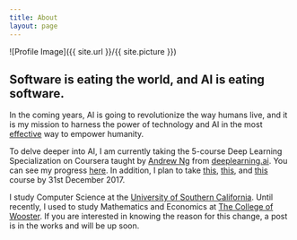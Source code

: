```yaml
---
title: About
layout: page
---
```

![Profile Image]({{ site.url }}/{{ site.picture }})


Software is eating the world, and AI is eating software.
-------------

In the coming years, AI is going to revolutionize the way humans live, and it is my mission to harness the power of technology and AI in the most [effective](https://www.effectivealtruism.org/articles/introduction-to-effective-altruism/) way to empower humanity.

To delve deeper into AI, I am currently taking the 5-course Deep Learning Specialization on Coursera taught by [Andrew Ng](https://www.facebook.com/andrew.ng.96) from [deeplearning.ai](https://www.deeplearning.ai). You can see my progress [here](https://www.coursera.org/account/accomplishments/records/Z9EZA5YEGY7H). In addition, I plan to take [this](http://course.fast.ai), [this](http://cs231n.stanford.edu), and [this](http://web.stanford.edu/class/cs224n/) course by 31st December 2017.

I study Computer Science at the [University of Southern California](https://www.usc.edu). Until recently, I used to study Mathematics and Economics at [The College of Wooster](https://www.wooster.edu). If you are interested in knowing the reason for this change, a post is in the works and will be up soon.







<!-- 


	<p>Lorem ipsum dolor sit amet, consectetur adipisicing elit, sed do eiusmod 
tempor incididunt ut labore et dolore magna aliqua. Ut enim ad minim veniam,
quis nostrud exercitation ullamco laboris nisi ut aliquip ex ea commodo
consequat. Duis aute irure dolor in reprehenderit in voluptate velit esse
cillum dolore eu fugiat nulla pariatur. Excepteur sint occaecat cupidatat non
proident, sunt in culpa qui officia deserunt mollit anim id est laborum.</p>
 

<h2>Skills</h2>

<ul class="skill-list">
	<li>HTML - Jade - Haml - Erb</li>
	<li>Responsive (Mobile First)</li>
	<li>CSS (Stylus, Sass, Less)</li>
	<li>Css Frameworks (Bootstrap, Foundation)</li>
	<li>Javascript (Design Patterns, Testes)</li>
	<li>NodeJS</li>
	<li>AngularJS - ReactJS</li>
	<li>Grunt - Gulp - Yeoman</li>
	<li>Git</li>
	<li>PHP</li>
	<li>Python</li>
	<li>MySQL - MongoDB</li>
	<li>Scrum and Kanban</li>
	<li>TDD e Continuous Integration</li>
</ul>

<h2>Projects</h2>

<ul>
	<li><a href="https://github.com/">StockSense</a></li>
	<li><a href="https://github.com/">Ipsum Dolor</a></li>
	<li><a href="https://github.com/">Dolor Lorem</a></li>
</ul>


 -->
